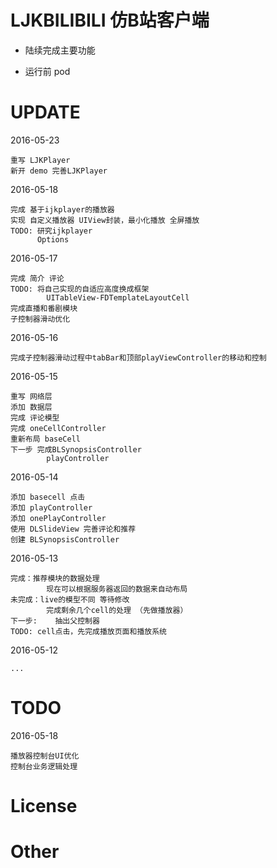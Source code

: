 # LJKBILIBILI 仿B站客户端

* 陆续完成主要功能

* 运行前 pod

# UPDATE

2016-05-23

    重写 LJKPlayer 
    新开 demo 完善LJKPlayer

2016-05-18

    完成 基于ijkplayer的播放器
    实现 自定义播放器 UIView封装，最小化播放 全屏播放 
    TODO: 研究ijkplayer 
          Options

2016-05-17

    完成 简介 评论
    TODO: 将自己实现的自适应高度换成框架
            UITableView-FDTemplateLayoutCell
    完成直播和番剧模块
    子控制器滑动优化

2016-05-16

    完成子控制器滑动过程中tabBar和顶部playViewController的移动和控制

2016-05-15

    重写 网络层  
    添加 数据层
    完成 评论模型
    完成 oneCellController 
    重新布局 baseCell
    下一步 完成BLSynopsisController
            playController

2016-05-14

    添加 basecell 点击
    添加 playController
    添加 onePlayController
    使用 DLSlideView 完善评论和推荐
    创建 BLSynopsisController

2016-05-13

    完成：推荐模块的数据处理
            现在可以根据服务器返回的数据来自动布局
    未完成：live的模型不同 等待修改
            完成剩余几个cell的处理 （先做播放器）
    下一步:	抽出父控制器
    TODO: cell点击，先完成播放页面和播放系统

2016-05-12

    ...


# TODO
2016-05-18

    播放器控制台UI优化
    控制台业务逻辑处理


# License

# Other


